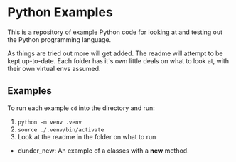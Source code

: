 # Python Examples

This is a repository of example Python code for looking at and testing out the Python programming language.

As things are tried out more will get added.  The readme will attempt to be kept up-to-date. Each folder has
it's own little deals on what to look at, with their own virtual envs assumed.

## Examples

To run each example `cd` into the directory and run:

1. `python -m venv .venv`
2. `source ./.venv/bin/activate`
3. Look at the readme in the folder on what to run

* dunder_new: An example of a classes with a __new__ method.
